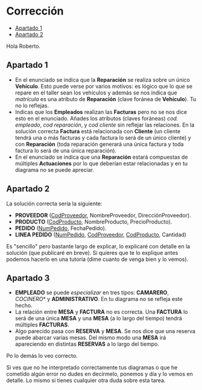 # Corrección

<!-- toc -->

* [Apartado 1](#apartado-1)
* [Apartado 2](#apartado-2)

<!-- tocstop -->

Hola Roberto.

## Apartado 1

* En el enunciado se indica que la **Reparación** se realiza sobre un único **Vehículo**. Esto puede verse por varios motivos: es lógico que lo que se repare en el taller sean los vehículos y además se nos indica que _matrícula_ es una atributo de **Reparación** (clave foránea de **Vehículo**). Tu no lo reflejas.
* Indicas que los **Empleados** realizan las **Facturas** pero no se nos dice esto en el enunciado. Añades los atributos (claves foráneas) _cod. empleado_, _cod reparación_, y _cod cliente_ sin reflejar las relaciones. En la solución correcta **Factura** está relacionada con **Cliente** (un cliente tendrá una o más facturas y cada factura lo será de un único cliente) y con **Reparación** (toda reparación generará una única factura y toda factura lo será de una única reparación).
* En el enunciado se indica que una **Reparación** estará compuestas de múltiples **Actuaciones** por lo que deberían estar relacionadas y en tu diagrama no se puede apreciar.

## Apartado 2

La solución correcta sería la siguiente:

* **PROVEEDOR** (<ins>CodProveedor</ins>, NombreProveedor, DirecciónProveedor).
* **PRODUCTO** (<ins>CodProducto</ins>, NombreProducto, PrecioProducto).
* **PEDIDO** (<ins>NumPedido</ins>, FechaPedido).
* **LINEA PEDIDO** (<ins>NumPedido</ins>, <ins>CodProveedor</ins>, <ins>CodProducto</ins>, Cantidad)

Es "sencillo" pero bastante largo de explicar, lo explicaré con detalle en la solución (que publicaré en breve). Si quieres que te lo explique antes podemos hacerlo en una tutoría (dime cuanto de venga bien y lo vemos).

## Apartado 3

* **EMPLEADO** se puede _especializar_ en tres tipos: **CAMARERO**, *COCINERO** y **ADMINISTRATIVO**. En tu diagrama no se refleja este hecho.
* La relación entre **MESA** y **FACTURA** no es correcta. Una **FACTURA** lo será de una única **MESA** y una **MESA** (a lo largo del tiempo) tendrá múltiples **FACTURAS**.
* Algo parecido pasa con **RESERVA** y **MESA**. Se nos dice que una reserva puede abarcar varias mesas. Del mismo modo una **MESA** irá apareciendo en distintas **RESERVAS** a lo largo del tiempo.

Po lo demás lo veo correcto.

Si ves que no he interpretado correctamente tus diagramas o que he cometido algún error no dudes en decírmelo, ponemos y día y lo vemos en detalle. Lo mismo si tienes cualquier otra duda sobre esta tarea.
